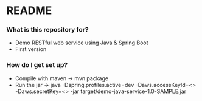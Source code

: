 # README #

### What is this repository for? ###

* Demo RESTful web service using Java & Spring Boot
* First version

### How do I get set up? ###

* Compile with maven -> mvn package
* Run the jar -> java -Dspring.profiles.active=dev -Daws.accessKeyId=<> -Daws.secretKey=<> -jar target/demo-java-service-1.0-SAMPLE.jar
